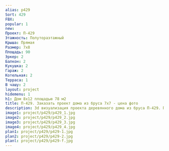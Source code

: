 ```yaml
---
alias: p429
Sort: 429
FBX: 
popular: 1
new: 
Проект: П-429
Этажность: Полутораэтажный
Крыша: Прямая
Размер: 7х8
Площадь: 90
Эркер: 2
Балкон: 2
Кукушка: 2
Гараж: 2
Котельная: 2
Терраса: 1
В чашу: 2
layout: project
hidemenu: 1
h1: Дом 8х12 площадью 78 м2
title: П-429. Заказать проект дома из бруса 7х7 - цена фото
description: 3d визуализация проекта деревянного дома из бруса П-429. Площадь 90 м2, размер 7х7. Вы можете внести любые изменения в проект.
image1: project/p429/p429_1.jpg
image2: project/p429/p429_2.jpg
image3: project/p429/p429_3.jpg
image4: project/p429/p429_4.jpg
plan1: project/p429/p429-1.jpg
plan2: project/p429/p429-2.jpg
planl: project/p429/p429-f.jpg
---
```

